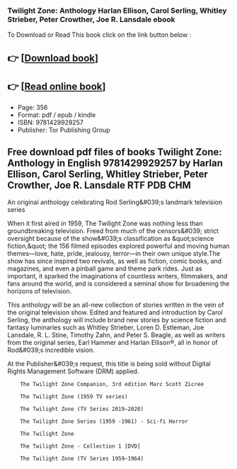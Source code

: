 ### Twilight Zone: Anthology Harlan Ellison, Carol Serling, Whitley Strieber, Peter Crowther, Joe R. Lansdale ebook

To Download or Read This book click on the link button below :

## 👉  [**[Download book](http://ebooksharez.info/download.php?group=book&from=github.com&id=719108&lnk=1066 "Download book")**]

## 👉  [**[Read online book](http://ebooksharez.info/download.php?group=book&from=github.com&id=719108&lnk=1066 "Read online book")**]


* Page: 356
* Format: pdf / epub / kindle
* ISBN: 9781429929257
* Publisher: Tor Publishing Group



## Free download pdf files of books Twilight Zone: Anthology in English 9781429929257 by Harlan Ellison, Carol Serling, Whitley Strieber, Peter Crowther, Joe R. Lansdale RTF PDB CHM



An original anthology celebrating Rod Serling&amp;#039;s landmark television series
 
 When it first aired in 1959, The Twilight Zone was nothing less than groundbreaking television. Freed from much of the censors&amp;#039; strict oversight because of the show&amp;#039;s classification as &amp;quot;science fiction,&amp;quot; the 156 filmed episodes explored powerful and moving human themes—love, hate, pride, jealousy, terror—in their own unique style.The show has since inspired two revivals, as well as fiction, comic books, and magazines, and even a pinball game and theme park rides. Just as important, it sparked the imaginations of countless writers, filmmakers, and fans around the world, and is considered a seminal show for broadening the horizons of television.
 
 This anthology will be an all-new collection of stories written in the vein of the original television show. Edited and featured and introduction by Carol Serling, the anthology will include brand new stories by science fiction and fantasy luminaries such as Whitley Strieber, Loren D. Estleman, Joe Lansdale, R. L. Stine, Timothy Zahn, and Peter S. Beagle, as well as writers from the original series, Earl Hammer and Harlan Ellison®, all in honor of Rod&amp;#039;s incredible vision.
 
 At the Publisher&amp;#039;s request, this title is being sold without Digital Rights Management Software (DRM) applied.


        The Twilight Zone Companion, 3rd edition Marc Scott Zicree
        
        The Twilight Zone (1959 TV series)
        
        The Twilight Zone (TV Series 2019–2020)
        
        The Twilight Zone Series (1959 -1961) - Sci-fi Horror
        
        The Twilight Zone
        
        The Twilight Zone - Collection 1 [DVD]
        
        The Twilight Zone (TV Series 1959–1964)
        
    




